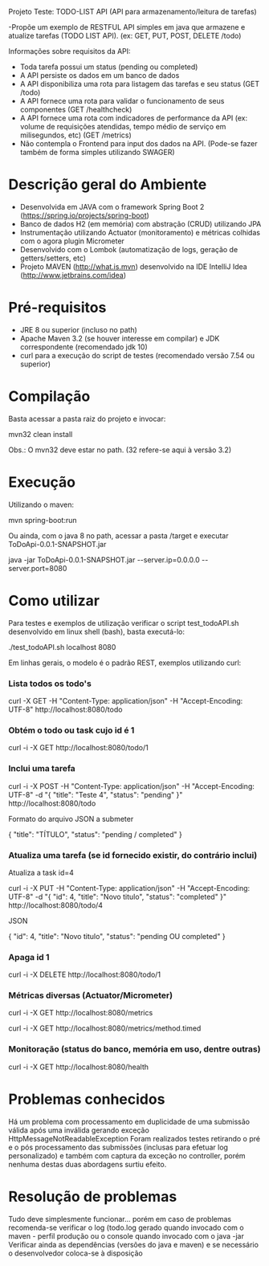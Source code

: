 
Projeto Teste: TODO-LIST API (API para armazenamento/leitura de tarefas)
 
-Propõe um exemplo de RESTFUL API simples em java que armazene e atualize tarefas (TODO LIST API). 
(ex: GET, PUT, POST, DELETE /todo)
 
Informações sobre requisitos da API:
  - Toda tarefa possui um status (pending ou completed)
  - A API persiste os dados em um banco de dados
  - A API disponibiliza uma rota para listagem das tarefas e seu status (GET /todo)
  - A API fornece uma rota para validar o funcionamento de seus componentes (GET /healthcheck)
  - A API fornece uma rota com indicadores de performance da API (ex: volume de requisições atendidas,
    tempo médio de serviço em milisegundos, etc) (GET /metrics)
  - Não contempla o Frontend para input dos dados na API. (Pode-se fazer também de forma simples utilizando SWAGER)
 
Descrição geral do Ambiente
===========================
 - Desenvolvida em JAVA com o framework Spring Boot 2 (https://spring.io/projects/spring-boot)
 - Banco de dados H2 (em memória) com abstração (CRUD) utilizando JPA
 - Instrumentação utilizando Actuator (monitoramento) e métricas colhidas com o agora plugin Micrometer
 - Desenvolvido com o Lombok (automatização de logs, geração de getters/setters, etc)
 - Projeto MAVEN (http://what.is.mvn) desenvolvido na IDE IntelliJ Idea (http://www.jetbrains.com/idea)
 
Pré-requisitos
==============
 - JRE 8 ou superior (incluso no path)
 - Apache Maven 3.2 (se houver interesse em compilar) e JDK correspondente (recomendado jdk 10)
 - curl para a execução do script de testes (recomendado versão 7.54 ou superior)
 
Compilação
==============
 Basta acessar a pasta raiz do projeto e invocar: 
 
 mvn32 clean install
 
 Obs.: O mvn32 deve estar no path. (32 refere-se aqui à versão 3.2)
 
Execução
==============

 Utilizando o maven:
 
 mvn spring-boot:run
 
 Ou ainda, com o java 8 no path, acessar a pasta /target e executar ToDoApi-0.0.1-SNAPSHOT.jar
 
 java -jar ToDoApi-0.0.1-SNAPSHOT.jar --server.ip=0.0.0.0 --server.port=8080
 
Como utilizar
=============
Para testes e exemplos de utilização verificar o script test_todoAPI.sh desenvolvido em linux shell (bash),
basta executá-lo:

./test_todoAPI.sh localhost 8080

Em linhas gerais, o modelo é o padrão REST, exemplos utilizando curl:

### Lista todos os todo's

curl -X GET -H "Content-Type: application/json" -H "Accept-Encoding: UTF-8" http://localhost:8080/todo

### Obtém o todo ou task cujo id é 1

curl -i -X GET http://localhost:8080/todo/1

### Inclui uma tarefa

curl -i -X POST -H "Content-Type: application/json" -H "Accept-Encoding: UTF-8" -d "{  \"title\": \"Teste 4\", \"status\": \"pending\" }" http://localhost:8080/todo

Formato do arquivo JSON a submeter

{  "title": "TÍTULO", "status": "pending / completed" }

### Atualiza uma tarefa (se id fornecido existir, do contrário inclui)

Atualiza a task id=4 

curl -i -X PUT -H "Content-Type: application/json" -H "Accept-Encoding: UTF-8" -d "{ \"id\": 4, \"title\": \"Novo titulo\", \"status\": \"completed\" }" http://localhost:8080/todo/4

JSON

{ "id": 4, "title": "Novo titulo", "status": "pending OU completed" }

### Apaga id 1

curl -i -X DELETE http://localhost:8080/todo/1

### Métricas diversas (Actuator/Micrometer)

curl -i -X GET http://localhost:8080/metrics

curl -i -X GET http://localhost:8080/metrics/method.timed

### Monitoração (status do banco, memória em uso, dentre outras)

curl -i -X GET http://localhost:8080/health

Problemas conhecidos
====================
Há um problema com processamento em duplicidade de uma submissão válida após uma inválida gerando exceção HttpMessageNotReadableException
Foram realizados testes retirando o pré e o pós processamento das submissões (inclusas para efetuar log personalizado)
e também com captura da exceção no controller, porém nenhuma destas duas abordagens surtiu efeito.

Resolução de problemas
======================
Tudo deve simplesmente funcionar... porém em caso de problemas recomenda-se verificar o log (todo.log gerado
quando invocado com o maven - perfil produção ou o console quando invocado com o java -jar
Verificar ainda as dependências (versões do java e maven) e se necessário o desenvolvedor coloca-se à disposição
